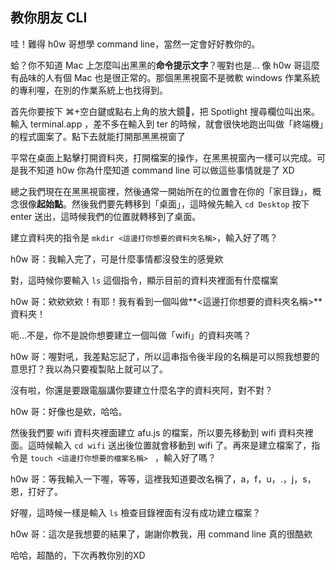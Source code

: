 ## 教你朋友 CLI

哇！難得 h0w 哥想學 command line，當然一定會好好教你的。

蛤？你不知道 Mac 上怎麼叫出黑黑的**命令提示文字**？喔對也是… 像 h0w 哥這麼有品味的人有個 Mac 也是很正常的。那個黑黑視窗不是微軟 windows 作業系統的專利喔，在別的作業系統上也找得到。

首先你要按下 ⌘+空白鍵或點右上角的放大鏡🔎，把 Spotlight 搜尋欄位叫出來。輸入 terminal.app ，差不多在輸入到 ter 的時候，就會很快地跑出叫做「終端機」的程式圖案了。點下去就能打開那黑黑視窗了

平常在桌面上點擊打開資料夾，打開檔案的操作，在黑黑視窗內一樣可以完成。可是我不知道 h0w 你為什麼知道 command line 可以做這些事情就是了 XD

總之我們現在在黑黑視窗裡，然後通常一開始所在的位置會在你的「家目錄」，概念很像**起始點**。然後我們要先轉移到「桌面」，這時候先輸入 `cd Desktop` 按下 enter 送出，這時候我們的位置就轉移到了桌面。

建立資料夾的指令是 `mkdir <這邊打你想要的資料夾名稱>`，輸入好了嗎？

h0w 哥：我輸入完了，可是什麼事情都沒發生的感覺欸

對，這時候你要輸入 `ls` 這個指令，顯示目前的資料夾裡面有什麼檔案

h0w 哥：欸欸欸欸！有耶！我有看到一個叫做**<這邊打你想要的資料夾名稱>**資料夾！

呃…不是，你不是說你想要建立一個叫做「wifi」的資料夾嗎？

h0w 哥：喔對吼，我差點忘記了，所以這串指令後半段的名稱是可以照我想要的意思打？我以為只要複製貼上就可以了。

沒有啦，你還是要跟電腦講你要建立什麼名字的資料夾阿，對不對？

h0w 哥：好像也是欸，哈哈。

然後我們要 wifi 資料夾裡面建立 afu.js 的檔案，所以要先移動到 wifi 資料夾裡面。這時候輸入 `cd wifi` 送出後位置就會移動到 wifi 了。再來是建立檔案了，指令是 `touch <這邊打你想要的檔案名稱> ` ，輸入好了嗎？

h0w 哥：等我輸入一下喔，等等，這裡我知道要改名稱了，a，f，u，.，j，s，恩，打好了。

好喔，這時候一樣是輸入 `ls` 檢查目錄裡面有沒有成功建立檔案？

h0w 哥：這次是我想要的結果了，謝謝你教我，用 command line 真的很酷欸

哈哈，超酷的，下次再教你別的XD

